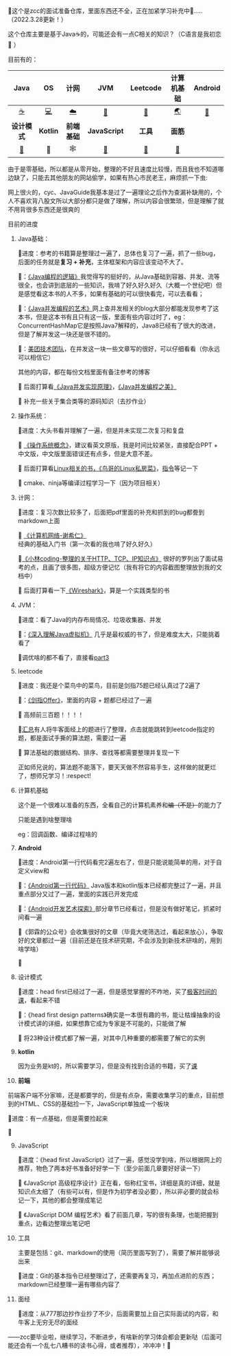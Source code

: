:wave:这个是zcc的面试准备仓库，里面东西还不全，正在加紧学习补充中:running:.....（2022.3.28更新！）

这个仓库主要是基于Java:coffee:的，可能还会有一点C相关的知识？（C语言是我初恋:candy: ）

目前有的：

|                             Java                             |                             OS                             |                             计网                             |                             JVM                              |                           Leetcode                           |                          计算机基础                          |                           Android                            |
| :----------------------------------------------------------: | :--------------------------------------------------------: | :----------------------------------------------------------: | :----------------------------------------------------------: | :----------------------------------------------------------: | :----------------------------------------------------------: | :----------------------------------------------------------: |
|  [:coffee:](https://github.com/amyZhoucc/CS/tree/main/java)  | [:computer:](https://github.com/amyZhoucc/CS/tree/main/os) | [:cloud:](https://github.com/amyZhoucc/CS/tree/main/%E8%AE%A1%E7%BD%91) | [:japanese_ogre:](​https://github.com/amyZhoucc/CS/tree/main/jvm) | [:lion:](​https://github.com/amyZhoucc/CS/tree/main/leetcode_%E5%A4%A7%E6%88%98300%E9%A2%98) | [:earth_asia:](​https://github.com/amyZhoucc/CS/tree/main/%E8%AE%A1%E7%AE%97%E6%9C%BA%E5%9F%BA%E7%A1%80%E7%9F%A5%E8%AF%86) | [:robot:](https://github.com/amyZhoucc/CS/tree/main/android%E5%AD%A6%E4%B9%A0%E7%AC%94%E8%AE%B0) |
|                         **设计模式**                         |                         **Kotlin**                         |                         **前端基础**                         |                        **JavaScript**                        |                           **工具**                           |                           **面筋**                           |                                                              |
| [:deer:](https://github.com/amyZhoucc/CS/tree/main/%E8%AE%BE%E8%AE%A1%E6%A8%A1%E5%BC%8F) |                           :man:                            |                         :spider_web:                         |    [:memo:](https://github.com/amyZhoucc/CS/tree/main/js)    | [:slot_machine:](https://github.com/amyZhoucc/CS/tree/main/%E5%B7%A5%E5%85%B7) | [:trumpet:](https://github.com/amyZhoucc/CS/tree/main/%E7%83%A4%E9%9D%A2%E7%AD%8B) |                                                              |


由于是零基础，所以都是从零开始，整理的不好且速度比较慢，而且我也不知道哪边缺了，只能去其他朋友的网站偷学，如果有热心市民老王，麻烦抓一下虫:

网上很火的，cyc、JavaGuide我基本是过了一遍理论之后作为查漏补缺用的，个人不喜欢背八股文所以大部分都只是做了理解，所以内容会很繁琐，但是理解了就不用背很多东西还是很爽的

目前的进度

1. Java基础：

   :bookmark_tabs:进度：参考的书籍算是整理过一遍了，总体也复习了一遍，抓了一些bug，后面的任务就是**复习 + 补充**，主体框架和内容应该变动不大了。

   :book:：[《Java编程的逻辑》](https://weread.qq.com/web/reader/b51320f05e159eb51b29226)我觉得写的挺好的，从Java基础到容器、并发、流等很全，也会讲到底层的一些知识，我啃了好久好久好久（大概一个世纪吧）但是感觉看这本书的人不多，如果有基础的可以很快看完，可以去看看；

   :book:：[《Java并发编程的艺术》](https://weread.qq.com/web/reader/247324e05a66a124750d9e9)网上查并发相关的blog大部分都能发现参考了这本书，但是这本书有且只有这一版，里面有些内容过时了，eg：ConcurrentHashMap它是按照Java7解释的，Java8已经有了很大的改进，但是了解并发这一块还是很不错的。

   :book:：[美团技术团队](https://tech.meituan.com/)，在并发这一块一些文章写的很好，可以仔细看看（你永远可以相信它）

   其他的内容，都在每份文档里面有备注参考的博客

   :flags: 后面打算看[《Java并发实现原理》](https://weread.qq.com/web/reader/6de3271071dbddc06de1a75kc81322c012c81e728d9d180)，[《Java并发编程之美》](https://weread.qq.com/web/reader/81c32b507184869281c2a23kc81322c012c81e728d9d180)

   :flags: 补充一些关于集合类等的源码知识（去抄作业）

2. 操作系统：

   :bookmark_tabs:进度：大头书看并理解了一遍，但是并未实现二次复习和复盘

   :book: [《操作系统概念》](https://book.douban.com/subject/30297919/)，建议看英文原版，我是时间比较紧张，直接配合PPT + 中文版，中文版里面错误还有点多，但是大意不差。

   :flags: 后面打算看[Linux相关的书，《鸟哥的Linux私房菜》](http://linux.vbird.org/)，[指令](https://www.runoob.com/w3cnote/linux-common-command-2.html)等记一下

   :flags: cmake、ninja等编译过程学习一下（因为项目相关）

3. 计网：

   :bookmark_tabs:进度：复习次数比较多了，后面把pdf里面的补充和抓到的bug都誊到markdown上面

   :book: [《计算机网络-谢希仁》](https://weread.qq.com/web/reader/af532c005a007caf51371b1) 经典的基础入门书（第一次看的我也啃了好久好久）

   :book:[《小林coding-整理的关于HTTP、TCP、IP知识点》](https://blog.csdn.net/qq_34827674/category_9811520.html) 很好的罗列出了面试易考的点，且画了很多图，超级方便记忆（我有将它的内容截图整理放到我的文档中）

   :flags: 后面打算看一下[《Wireshark》](https://weread.qq.com/web/reader/86c329705b208086cbdf910)，算是一个实践类型的书

4. JVM：

   :bookmark_tabs:进度：看了Java的内存布局情况、垃圾收集器、并发

   :book:：[《深入理解Java虚拟机》](https://weread.qq.com/web/reader/9b832f305933f09b86bd2a9) 几乎是最权威的书了，但是难度太大，只能挑着看了

   :flags:调优啥的都不看了，直接看[part3](https://weread.qq.com/web/reader/9b832f305933f09b86bd2a9k45c322601945c48cce2e120)

5. leetcode

   :bookmark_tabs:进度：我还是个菜鸟中的菜鸟，目前是剑指75题已经认真过了2遍了

   :book:：[《剑指Offer》](https://book.douban.com/subject/6966465/)，里面的内容 + 题都已经过了一遍

   :flags: 高频前三百题！！！！

   :flags:[汇总](https://codetop.cc/#/home)有人将牛客面经上的题进行了整理，点击就能跳转到leetcode指定的题，都是面试手撕的算法题，需要过一遍

   :flags: 算法基础的数据结构、排序、查找等都需要整理并复现一下

   正如师兄说的，算法题不能落下，要天天做不然容易手生，这样做的就更烂了，想师兄学习！:respect!

6. 计算机基础

   这个是一个很难以准备的东西，全看自己的计算机素养和~~编（不是）~~的能力了

   只能是遇到啥整理啥

   eg：回调函数、编译过程啥的

7. **Android**

   :bookmark_tabs:进度：Android第一行代码看完2遍左右了，但是只能说能简单的用，对于自定义view和

   :book:：[《Android第一行代码》](https://weread.qq.com/web/reader/7c532360718ff6317c5255d) Java版本和kotlin版本已经都完整过了一遍，并且重点部分又过了一遍，里面的实践已开发完成

   :book:：[《Android开发艺术探索》](https://weread.qq.com/web/reader/9d932320716a2b159d9b881)部分章节已经看过，但是没有做好笔记，抓紧时间看一遍

   :book:《郭霖的公众号》会收集很好的文章（毕竟大佬筛选过，看起来放心），争取好的文章都过一遍（目前还是在技术研究期，不会涉及到新技术研啥的，用到啥学啥）

   :flags:

8. 设计模式

   :bookmark_tabs:进度：head first已经过了一遍，但是感觉掌握的不咋地，买了[极客时间的课](https://time.geekbang.org/column/intro/100039001)，看起来不错

   :book:：《head first design patterns》确实是一本很有趣的书，能让枯燥抽象的设计模式讲的详细，如果想靠它成为专家是不可能的，只能做了解

   :flags: 将23种设计模式都了解一遍，对其中几种重要的都需要了解它的实例

9. **kotlin**

   因为业务是kt的，所以需要学习，但是没有找到合适的书籍，买了[课]()

10. **前端**

   前端客户端不分家嘛，还是都要学的，但是有点杂，需要收集学习的重点，目前想到的HTML、CSS的基础捡一下，JavaScript单独成一个板块

   :bookmark_tabs:进度：有一点基础，但是需要捡起来

   :flags: 

9. JavaScript

   :bookmark_tabs:进度：《head first JavaScript》过了一遍，感觉没学到啥，所以根据网上的推荐，物色了两本好书准备好好学一下（至少前面几章要好好读一下）

   :flags: 《JavaScript 高级程序设计》正在看，俗称红宝书，详细是真的详细，就是知识点太细了（有些可以有，但是作为初学者没必要），所以非必要的就会标记一下，其他的都会整理成笔记

   :flags: 《JavaScript DOM 编程艺术》看了前面几章，写的很有条理，也能把握到重点，边看边整理出笔记吧

10. 工具

    主要是包括：git、markdown的使用（简历里面写到了），需要了解并能够说出来

    :bookmark_tabs:进度：Git的基本指令已经整理过了，还需要再复习，再加点进阶的东西；markdown已经整理一遍有哪些内容了

11. 面经

    :bookmark_tabs:进度：从777那边抄作业抄了不少，后面需要加上自己实际面试的内容，和牛客上无穷无尽的面经

——zcc要毕业啦，继续学习，不断进步，有啥新的学习体会都会更新哒（后面可能还会有一个乱七八糟书的读书心得，或者推荐），冲冲冲！:rocket:

